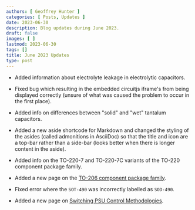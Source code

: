 ```yaml
---
authors: [ Geoffrey Hunter ]
categories: [ Posts, Updates ]
date: 2023-06-30
description: Blog updates during June 2023.
draft: false
images: [ ]
lastmod: 2023-06-30
tags: []
title: June 2023 Updates
type: post
---
```


* Added information about electrolyte leakage in electrolytic capacitors.

* Fixed bug which resulting in the embedded circuitjs iframe's from being displayed correctly (unsure of what was caused the problem to occur in the first place).

* Added info on differences between "solid" and "wet" tantalum capacitors.

* Added a new aside shortcode for Markdown and changed the styling of the asides (called admonitions in AsciiDoc) so that the title and icon are a top-bar rather than a side-bar (looks better when there is longer content in the aside).

* Added info on the TO-220-7 and TO-220-7C variants of the TO-220 component package family.

* Added a new page on the [TO-206 component package family](/pcb-design/component-packages/to-206-component-package/).

* Fixed error where the `SOT-490` was incorrectly labelled as `SOD-490`.

* Added a new page on [Switching PSU Control Methodologies](/electronics/components/power-regulators/switch-mode-power-supplies-smps/control-methodologies/).
